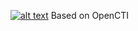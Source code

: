 [![alt text](https://raw.githubusercontent.com/DarkCTI-Platform/DarkCTI/master/README_IMAGE.png)](https://darkcti.com)
Based on OpenCTI
